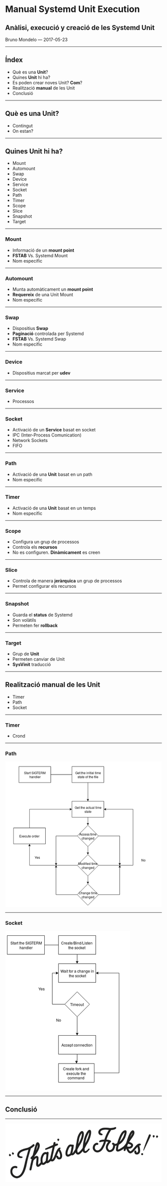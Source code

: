 <h1 class="title">Manual Systemd Unit Execution</h1>
<h2 class="subtitle">Anàlisi, execució y creació de les Systemd Unit</h2>
<p class="author">Bruno Mondelo &mdash; 2017-05-23</p>

---

<h2 class="section-title">Índex</h2>
<ul class="index-list">
  <li class="index-purple">Què es una <strong>Unit</strong>?</li>
  <li class="index-purple">Quines <strong>Unit</strong> hi ha?</li>
  <li class="index-purple">Es poden crear noves Unit? <strong>Com</strong>?</li>
  <li class="index-purple">Realització <strong>manual</strong> de les Unit</li>
  <li class="index-purple">Conclusió</li>
</ul>

---

<h2 class="section-title">Què es una Unit?</h2>
<ul class="index-list">
  <li class="index-blue">Contingut</li>
  <li class="index-blue">On estan?</li>
</ul>

---

<h2 class="section-title">Quines Unit hi ha?</h2>
<ul class="index-list">
  <li class="index-orange">Mount</li>
  <li class="index-orange">Automount</li>
  <li class="index-orange">Swap</li>
  <li class="index-orange">Device</li>
  <li class="index-orange">Service</li>
  <li class="index-orange">Socket</li>
  <li class="index-orange">Path</li>
  <li class="index-orange">Timer</li>
  <li class="index-orange">Scope</li>
  <li class="index-orange">Slice</li>
  <li class="index-orange">Snapshot</li>
  <li class="index-orange">Target</li>
</ul>

---

<h3 class="section-title">Mount</h3>
<ul class="index-list">
  <li class="index-green">Informació de un <strong>mount point</strong></li>
  <li class="index-green"><strong>FSTAB</strong> Vs. Systemd Mount</li>
  <li class="index-green">Nom especific</li>
</ul>

---

<h3 class="section-title">Automount</h3>
<ul class="index-list">
  <li class="index-green">Munta automàticament un <strong>mount point</strong></li>
  <li class="index-green"><strong>Requereix</strong> de una Unit Mount</li>
  <li class="index-green">Nom especific</li>
</ul>

---

<h3 class="section-title">Swap</h3>
<ul class="index-list">
  <li class="index-green">Dispositius <strong>Swap</strong></li>
  <li class="index-green"><strong>Paginació</strong> controlada per Systemd</li>
  <li class="index-green"><strong>FSTAB</strong> Vs. Systemd Swap</li>
  <li class="index-green">Nom especific</li>
</ul>

---

<h3 class="section-title">Device</h3>
<ul class="index-list">
  <li class="index-green">Dispositius marcat per <strong>udev</strong></li>
</ul>

---

<h3 class="section-title">Service</h3>
<ul class="index-list">
  <li class="index-gold">Processos</li>
</ul>

---

<h3 class="section-title">Socket</h3>
<ul class="index-list">
  <li class="index-gold">Activació de un <strong>Service</strong> basat en socket</li>
  <li class="index-gold">IPC (Inter-Process Comunication)</li>
  <li class="index-gold">Network Sockets</li>
  <li class="index-gold">FIFO</li>
</ul>

---

<h3 class="section-title">Path</h3>
<ul class="index-list">
  <li class="index-gold">Activació de una <strong>Unit</strong> basat en un path</li>
  <li class="index-gold">Nom especific</li>
</ul>

---

<h3 class="section-title">Timer</h3>
<ul class="index-list">
  <li class="index-gold">Activació de una <strong>Unit</strong> basat en un temps</li>
  <li class="index-gold">Nom especific</li>
</ul>

---

<h3 class="section-title">Scope</h3>
<ul class="index-list">
  <li class="index-red">Configura un grup de processos</li>
  <li class="index-red">Controla els <strong>recursos</strong></li>
  <li class="index-red">No es configuren. <strong>Dinàmicament</strong> es creen</li>
</ul>

---

<h3 class="section-title">Slice</h3>
<ul class="index-list">
  <li class="index-red">Controla de manera <strong>jeràrquica</strong> un grup de processos</li>
  <li class="index-red">Permet configurar els recursos</li>
</ul>

---

<h3 class="section-title">Snapshot</h3>
<ul class="index-list">
  <li class="index-turqoise">Guarda el <strong>status</strong> de Systemd</li>
  <li class="index-turqoise">Son volàtils</li>
  <li class="index-turqoise">Permeten fer <strong>rollback</strong></li>
</ul>

---

<h3 class="section-title">Target</h3>
<ul class="index-list">
  <li class="index-turqoise">Grup de <strong>Unit</strong></li>
  <li class="index-turqoise">Permeten canviar de Unit</li>
  <li class="index-turqoise"><strong>SysVinit</strong> traducció</li>
</ul>

---

<h2 class="section-title">Realització manual de les Unit</h2>
<ul class="index-list">
  <li class="index-fuchsia">Timer</li>
  <li class="index-fuchsia">Path</li>
  <li class="index-fuchsia">Socket</li>
</ul>

---

<h3 class="section-title">Timer</h3>
<ul class="index-list">
  <li class="index-gold">Crond</li>
</ul>

---

<h3 class="section-title">Path</h3>
<img class="flow-image" src="path-flow.png" />

---

<h3 class="section-title">Socket</h3>
<img class="flow-image" src="socket-flow.png" />

---

<h2 class="section-title">Conclusió</h2>

---

<img class="bye-bye" src="end.png" />
